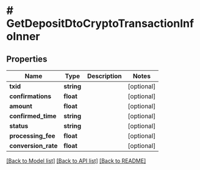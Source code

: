 # # GetDepositDtoCryptoTransactionInfoInner

## Properties

Name | Type | Description | Notes
------------ | ------------- | ------------- | -------------
**txid** | **string** |  | [optional]
**confirmations** | **float** |  | [optional]
**amount** | **float** |  | [optional]
**confirmed_time** | **string** |  | [optional]
**status** | **string** |  | [optional]
**processing_fee** | **float** |  | [optional]
**conversion_rate** | **float** |  | [optional]

[[Back to Model list]](../../README.md#models) [[Back to API list]](../../README.md#endpoints) [[Back to README]](../../README.md)
